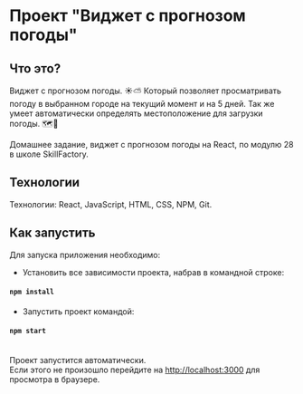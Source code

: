 # Проект "Виджет с прогнозом погоды"

## Что это?
Виджет с прогнозом погоды. ☀️⛅ Который позволяет просматривать погоду в выбранном городе на текущий момент и на 5 дней. Так же умеет автоматически определять местоположение для загрузки погоды. 🗺️📍 <br>

Домашнее задание, виджет с прогнозом погоды на React, по модулю 28 в школе SkillFactory.

## Технологии
Технологии: React, JavaScript, HTML, CSS, NPM, Git. <br>

## Как запустить<br>
Для запуска приложения необходимо:<br>

* Установить все зависимости проекта, набрав в командной строке:

#### `npm install`

* Запустить проект командой:

#### `npm start`


<br>Проект запустится автоматически.<br>
Если этого не произошло перейдите на [http://localhost:3000](http://localhost:3000) для просмотра в браузере.

